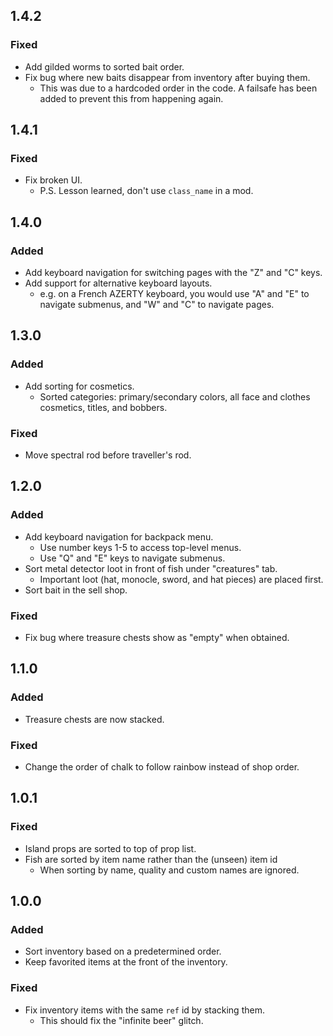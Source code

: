 ## 1.4.2
### Fixed
- Add gilded worms to sorted bait order.
- Fix bug where new baits disappear from inventory after buying them.
  - This was due to a hardcoded order in the code. A failsafe has been added to prevent this from happening again.

## 1.4.1
### Fixed
- Fix broken UI.
  - P.S. Lesson learned, don't use `class_name` in a mod.

## 1.4.0
### Added
- Add keyboard navigation for switching pages with the "Z" and "C" keys.
- Add support for alternative keyboard layouts.
  - e.g. on a French AZERTY keyboard, you would use "A" and "E" to navigate submenus, and "W" and "C" to navigate pages.

## 1.3.0

### Added
- Add sorting for cosmetics.
  - Sorted categories: primary/secondary colors, all face and clothes cosmetics, titles, and bobbers.

### Fixed
- Move spectral rod before traveller's rod.

## 1.2.0

### Added
- Add keyboard navigation for backpack menu.
  - Use number keys 1-5 to access top-level menus.
  - Use "Q" and "E" keys to navigate submenus.
- Sort metal detector loot in front of fish under "creatures" tab.
  - Important loot (hat, monocle, sword, and hat pieces) are placed first.
- Sort bait in the sell shop.

### Fixed
- Fix bug where treasure chests show as "empty" when obtained.

## 1.1.0

### Added
- Treasure chests are now stacked.

### Fixed
- Change the order of chalk to follow rainbow instead of shop order.

## 1.0.1

### Fixed
- Island props are sorted to top of prop list.
- Fish are sorted by item name rather than the (unseen) item id
  - When sorting by name, quality and custom names are ignored.

## 1.0.0

### Added
- Sort inventory based on a predetermined order.
- Keep favorited items at the front of the inventory.

### Fixed
- Fix inventory items with the same `ref` id by stacking them.
  - This should fix the "infinite beer" glitch.
